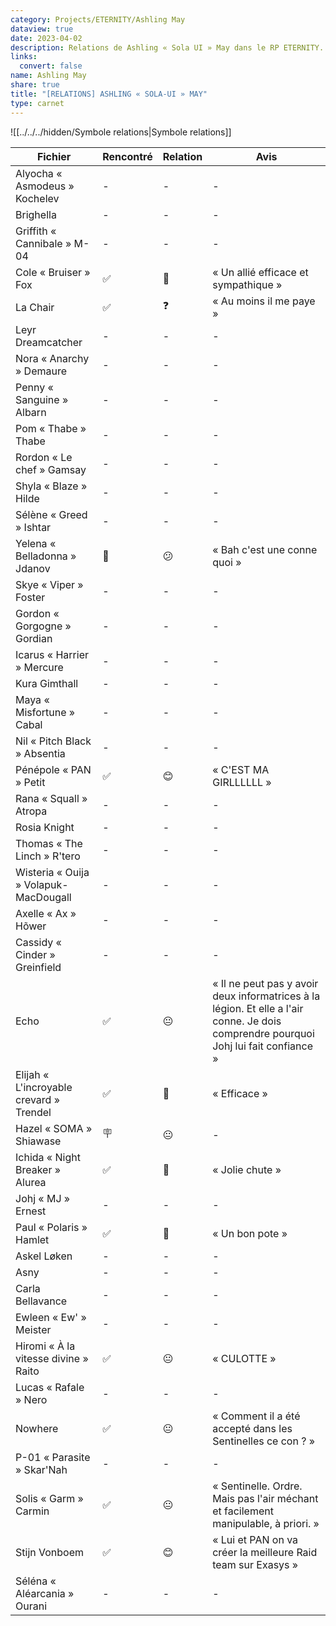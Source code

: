 ```yaml
---
category: Projects/ETERNITY/Ashling May
dataview: true
date: 2023-04-02
description: Relations de Ashling « Sola UI » May dans le RP ETERNITY.
links:
  convert: false
name: Ashling May
share: true
title: "[RELATIONS] ASHLING « SOLA-UI » MAY"
type: carnet
---
```


![[../../../hidden/Symbole relations|Symbole relations]]

| Fichier                                                                                                                              | Rencontré | Relation | Avis                                                                                                                                  |
| ------------------------------------------------------------------------------------------------------------------------------------ | --------- | -------- | ------------------------------------------------------------------------------------------------------------------------------------- |
| Alyocha « Asmodeus » Kochelev                 | \-        | \-       | \-                                                                                                                                    |
| Brighella                                                         | \-        | \-       | \-                                                                                                                                    |
| Griffith « Cannibale » M-04                     | \-        | \-       | \-                                                                                                                                    |
| Cole « Bruiser » Fox                                   | ✅         | 🙂       | « Un allié efficace et sympathique »                                                                                                  |
| La Chair                                                           | ✅         | ❓        | « Au moins il me paye »                                                                                                               |
| Leyr Dreamcatcher                                         | \-        | \-       | \-                                                                                                                                    |
| Nora « Anarchy » Demaure                           | \-        | \-       | \-                                                                                                                                    |
| Penny « Sanguine » Albarn                         | \-        | \-       | \-                                                                                                                                    |
| Pom « Thabe » Thabe                                     | \-        | \-       | \-                                                                                                                                    |
| Rordon « Le chef » Gamsay                         | \-        | \-       | \-                                                                                                                                    |
| Shyla « Blaze » Hilde                                 | \-        | \-       | \-                                                                                                                                    |
| Sélène « Greed » Ishtar                             | \-        | \-       | \-                                                                                                                                    |
| Yelena « Belladonna » Jdanov                   | 📲        | 😕       | « Bah c'est une conne quoi »                                                                                                          |
| Skye « Viper » Foster                                 | \-        | \-       | \-                                                                                                                                    |
| Gordon « Gorgogne » Gordian                          | \-        | \-       | \-                                                                                                                                    |
| Icarus « Harrier » Mercure                            | \-        | \-       | \-                                                                                                                                    |
| Kura Gimthall                                                      | \-        | \-       | \-                                                                                                                                    |
| Maya « Misfortune » Cabal                              | \-        | \-       | \-                                                                                                                                    |
| Nil « Pitch Black » Absentia                        | \-        | \-       | \-                                                                                                                                    |
| Pénépole « PAN » Petit                                    | ✅         | 😊       | « C'EST MA GIRLLLLLL »                                                                                                                |
| Rana « Squall » Atropa                                    | \-        | \-       | \-                                                                                                                                    |
| Rosia Knight                                                        | \-        | \-       | \-                                                                                                                                    |
| Thomas « The Linch » R'tero                          | \-        | \-       | \-                                                                                                                                    |
| Wisteria « Ouija » Volapuk-MacDougall      | \-        | \-       | \-                                                                                                                                    |
| Axelle « Ax » Hõwer                                         | \-        | \-       | \-                                                                                                                                    |
| Cassidy « Cinder » Greinfield                     | \-        | \-       | \-                                                                                                                                    |
| Echo                                                                       | ✅         | 😐       | « Il ne peut pas y avoir deux informatrices à la légion. Et elle a l'air conne. Je dois comprendre pourquoi Johj lui fait confiance » |
| Elijah « L'incroyable crevard » Trendel | ✅         | 🙂       | « Efficace »                                                                                                                          |
| Hazel « SOMA » Shiawase                                 | 🪧        | 😐       | \-                                                                                                                                    |
| Ichida « Night Breaker » Alurea                 | ✅         | 🙂       | « Jolie chute »                                                                                                                       |
| Johj « MJ » Ernest                                           | \-        | \-       | \-                                                                                                                                    |
| Paul « Polaris » Hamlet                                 | ✅         | 🙂       | « Un bon pote »                                                                                                                       |
| Askel Løken                                                     | \-        | \-       | \-                                                                                                                                    |
| Asny                                                                   | \-        | \-       | \-                                                                                                                                    |
| Carla Bellavance                                           | \-        | \-       | \-                                                                                                                                    |
| Ewleen « Ew' » Meister                               | \-        | \-       | \-                                                                                                                                    |
| Hiromi « À la vitesse divine » Raito   | ✅         | 😐       | « CULOTTE »                                                                                                                           |
| Lucas « Rafale » Nero                                 | \-        | \-       | \-                                                                                                                                    |
| Nowhere                                                             | ✅         | 😐       | « Comment il a été accepté dans les Sentinelles ce con ? »                                                                            |
| P-01 « Parasite » Skar'Nah                       | \-        | \-       | \-                                                                                                                                    |
| Solis « Garm » Carmin                                 | ✅         | 😐       | « Sentinelle. Ordre. Mais pas l'air méchant et facilement manipulable, à priori. »                                                    |
| Stijn Vonboem                                                 | ✅         | 😊       | « Lui et PAN on va créer la meilleure Raid team sur Exasys »                                                                          |
| Séléna « Aléarcania » Ourani                   | \-        | \-       | \-                                                                                                                                    |

